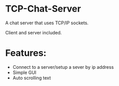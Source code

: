 # TCP-Chat-Server
A chat server that uses TCP/IP sockets.

Client and server included.

# Features:
- Connect to a server/setup a sever by ip address
- Simple GUI
- Auto scrolling text

